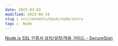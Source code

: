 ```yaml
---
date: 2023-03-03
modified: 2023-04-24
slug : src/contents/back/node/intro
tags :  Node
---
```

[Node.js SSL 인증서 설치/설정/적용 가이드 - SecureSign](https://www.sslcert.co.kr/guides/Node-js-SSL-Certificates-Install)
